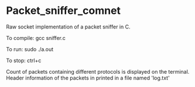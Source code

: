 # Packet_sniffer_comnet
Raw socket implementation of a packet sniffer in C.

To compile:
gcc sniffer.c

To run:
sudo ./a.out

To stop:
ctrl+c

Count of packets containing different protocols is displayed on the terminal.
Header information of the packets in printed in a file named 'log.txt'
